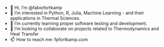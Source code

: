 - 👋 Hi, I’m @fabiofortkamp
- 👀 I’m interested in Python, R, Julia, Machine Learning - and their applications in Thermal Sciences.
- 🌱 I’m currently learning proper software testing and development.
- 💞️ I’m looking to collaborate on projects related to Thermodynamics and Heat Transfer
- 📫 How to reach me: fpfortkamp.com
<!---
fabiofortkamp/fabiofortkamp is a ✨ special ✨ repository because its `README.md` (this file) appears on your GitHub profile.
You can click the Preview link to take a look at your changes.
--->
